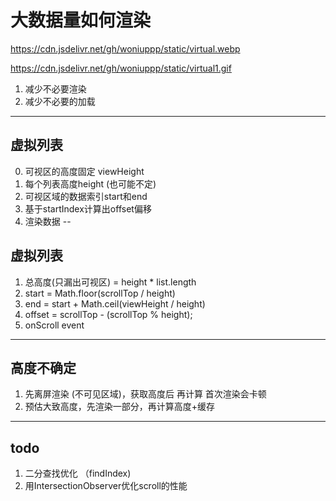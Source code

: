 # 大数据量如何渲染


https://cdn.jsdelivr.net/gh/woniuppp/static/virtual.webp

https://cdn.jsdelivr.net/gh/woniuppp/static/virtual1.gif

1. 减少不必要渲染
2. 减少不必要的加载


---

## 虚拟列表

0. 可视区的高度固定 viewHeight
1. 每个列表高度height (也可能不定)
2. 可视区域的数据索引start和end
3. 基于startIndex计算出offset偏移
4. 渲染数据
--

## 虚拟列表

1. 总高度(只漏出可视区) = height * list.length
2. start = Math.floor(scrollTop / height)
3. end = start + Math.ceil(viewHeight / height)
4. offset =  scrollTop - (scrollTop % height);
5. onScroll event

---

## 高度不确定
1. 先离屏渲染 (不可见区域)，获取高度后 再计算 首次渲染会卡顿
2. 预估大致高度，先渲染一部分，再计算高度+缓存



---
## todo
1. 二分查找优化 （findIndex)
2. 用IntersectionObserver优化scroll的性能